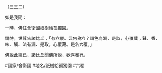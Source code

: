 （三三二）

如是我聞：

一時，佛住舍衛國祇樹給孤獨園。

爾時，世尊告諸比丘：「有六覆。云何為六？謂色有漏、是取，心覆藏；聲、香、味、觸、法有漏、是取，心覆藏。是名六覆。」

佛說此經已，諸比丘聞佛所說，歡喜奉行。

#國家/舍衛國
#地名/祇樹給孤獨園
#六覆
